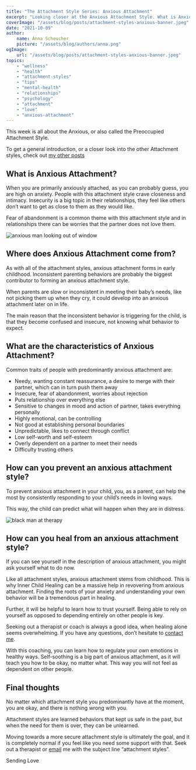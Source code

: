```yaml
---
title: "The Attachment Style Series: Anxious Attachment"
excerpt: "Looking closer at the Anxious Attachment Style. What is Anxious Attachment? Where does Anxious Attachment come from? How do I heal Anxious Attachment?"
coverImage: "/assets/blog/posts/attachment-styles-anxious-banner.jpeg"
date: "2021-10-09"
author:
    name: Anna Scheucher
    picture: "/assets/blog/authors/anna.png"
ogImage:
    url: "/assets/blog/posts/attachment-styles-anxious-banner.jpeg"
topics:
    - "wellness"
    - "health"
    - "attachment-styles"
    - "tips"
    - "mental-health"
    - "relationships"
    - "psychology"
    - "attachment"
    - "love" 
    - "anxious-attachment"
---
```


This week is all about the Anxious, or also called the <span class='font-bold'>Preoccupied Attachment Style. </span>

To get a general introduction, or a closer look into the other Attachment styles, check out <a href="https://fullyholistic.com/posts/attachment-styles-introduction"><ins>my other posts</ins></a> 

## What is Anxious Attachment? 
When you are primarily anxiously attached, as you can probably guess, you are <span class='font-bold'>high on anxiety.</span> People with this attachment style <span class='font-bold'>crave closeness and intimacy.</span> Insecurity is a big topic in their relationships, they feel like others don’t want to get as close to them as they would like. 

<span class='font-bold'>Fear of abandonment </span>is a common theme with this attachment style and in relationships there can be worries that the partner <span class='font-bold'>does not love them. </span>

<div class='w-3/4 flex justify-start items-start'>
<img class='w-3/4' src='https://firebasestorage.googleapis.com/v0/b/annascheucher-25389.appspot.com/o/anxiety.jpeg?alt=media&token=2e357edb-b9b6-4e5f-aaec-5487b2854933' alt='anxious man looking out of window'>
</div>

## Where does Anxious Attachment come from? 
As with all of the attachment styles, anxious attachment forms in early childhood. Inconsistent parenting behaviors are probably the <span class='font-bold'>biggest contributor to forming an anxious attachment style. </span>

When parents are slow or inconsistent in meeting their baby’s needs, like <span class='font-bold'>not picking them up when they cry,</span> it could develop into an anxious attachment later on in life. 

The main reason that the inconsistent behavior is triggering for the child, is that they become <span class='font-bold'>confused and insecure, </span>not knowing what behavior to expect. 

## What are the characteristics of Anxious Attachment? 
Common traits of people with predominantly anxious attachment are: 

<ul class="list-disc">
<li>Needy, <span class='font-bold'>wanting constant reassurance,</span> a desire to merge with their partner, which can in turn push them away</li>
<li>Insecure, <span class='font-bold'>fear of abandonment,</span> worries about rejection </li>
<li>Puts <span class='font-bold'>relationship over everything else </span></li>
<li>Sensitive to <span class='font-bold'>changes in mood </span>and action of partner, takes everything personally</li>
<li>Highly <span class='font-bold'>emotional, can be controlling </span></li>
<li>Not good at establishing <span class='font-bold'>personal boundaries </span></li>
<li>Unpredictable, likes to <span class='font-bold'>connect through conflict</span></li>
<li>Low <span class='font-bold'>self-worth and self-esteem </span></li>
<li>Overly <span class='font-bold'>dependent on a partner to meet their needs </span></li>
<li>Difficulty <span class='font-bold'>trusting others </span></li>
</ul>

## How can you prevent an anxious attachment style? 

To prevent anxious attachment in your child, you, as a parent, can help the most by <span class='font-bold'>consistently responding to your child’s needs </span>in loving ways. 

This way, the child can <span class='font-bold'>predict what will happen when they are in distress. </span>

<div class='w-3/4 flex justify-start items-start'>
<img class='w-3/4' src='https://firebasestorage.googleapis.com/v0/b/annascheucher-25389.appspot.com/o/therapy.jpeg?alt=media&token=8b01de52-26b2-4927-b71c-6b52e98b5ae4' alt='black man at therapy'>
</div>

## How can you heal from an anxious attachment style? 
If you can see yourself in the description of anxious attachment, you might ask yourself what to do now. 

Like all attachment styles, anxious attachment stems from childhood. This is why <span class='font-bold'>Inner Child Healing </span>can be a massive help in revovering from anxious attachment. Finding the <span class='font-bold'>roots of your anxiety and understanding your own behavior </span>will be a tremendous part in healing. 

Further, it will be helpful to learn <span class='font-bold'>how to trust yourself.</span> Being able to rely on yourself as opposed to depending entirely on other people is key. 

Seeking out a <span class='font-bold'>therapist or coach</span> is always a good idea, when healing alone seems overwhelming. If you have any questions, don’t hesitate to <a class="text-gray-700  font-bold hover:underline hover:text-blue-500 duration-200 transition-colors" href="mailto:ascheucher.healing@gmail.com" target="_blank" rel="noreferrer">contact me</a>. 

With this coaching, you can learn how to <span class='font-bold'>regulate your own emotions in healthy ways.</span> Self-soothing is a big part of anxious attachment, as it will teach you how to be okay, no matter what. This way you will not feel as <span class='font-bold'>dependent on other people. </span>

## Final thoughts 
No matter which attachment style you predominantly have at the moment, you are okay, and there is nothing wrong with you. 

Attachment styles are <span class='font-bold'>learned behaviors that kept us safe </span>in the past, but when the need for them is over, they can be <span class='font-bold'>unlearned. </span>

Moving towards a more secure attachment style is ultimately the goal, and it is completely normal if you feel like you need some support with that. Seek out a therapist or <a class="text-gray-700  font-bold hover:underline hover:text-blue-500 duration-200 transition-colors" href="mailto:ascheucher.healing@gmail.com" target="_blank" rel="noreferrer">email</a> me with the subject line “attachment styles”. 

Sending Love 
